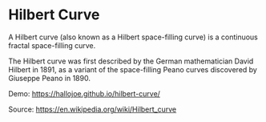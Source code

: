 # Hilbert Curve

A Hilbert curve (also known as a Hilbert space-filling curve) is a continuous fractal space-filling curve.

The Hilbert curve was first described by the German mathematician David Hilbert in 1891, as a variant of the space-filling Peano curves discovered by Giuseppe Peano in 1890.

Demo: https://hallojoe.github.io/hilbert-curve/

Source: https://en.wikipedia.org/wiki/Hilbert_curve

